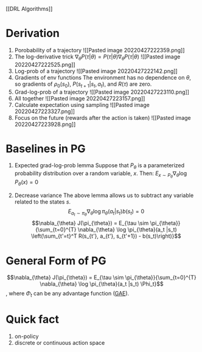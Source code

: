 [[DRL Algorithms]]


# Derivation
1. Porobability of a trajectory
	![[Pasted image 20220427222359.png]]
2. The log-derivative trick
	$\nabla_\theta P(\tau|\theta)=P(\tau|\theta)\nabla_\theta P(\tau|\theta)$
	![[Pasted image 20220427222525.png]]
3. Log-prob of a trajectory
![[Pasted image 20220427222142.png]]
4. Gradients of env functions
	The environment has no dependence on $\theta$, so gradients of $\rho_0(s_0)$, $P(s_{t+1}|s_t, a_t)$, and $R(\tau)$ are zero.
5. Grad-log-prob of a trajectory
	![[Pasted image 20220427223110.png]]
6. All together
![[Pasted image 20220427223157.png]]
7. Calculate expectation using sampling
![[Pasted image 20220427223327.png]]
8. Focus on the future (rewards after the action is taken)
![[Pasted image 20220427223928.png]]

# Baselines in PG
1. Expected grad-log-prob lemma
	Suppose that $P_{\theta}$ is a parameterized probability distribution over a random variable, $x$. Then: $E_{x \sim P_{\theta}}{\nabla_{\theta} \log P_{\theta}(x)} = 0$ 

2. Decrease variance
	The above lemma allows us to subtract any variable related to the states $s$.
	$$E_{a_t \sim \pi_{\theta}}{\nabla_{\theta} \log \pi_{\theta}(a_t|s_t) b(s_t)} = 0$$
	$$\nabla_{\theta} J(\pi_{\theta}) = E_{\tau \sim \pi_{\theta}}{\sum_{t=0}^{T} \nabla_{\theta} \log \pi_{\theta}(a_t |s_t) \left(\sum_{t'=t}^T R(s_{t'}, a_{t'}, s_{t'+1}) - b(s_t)\right)}$$

# General Form of PG
$$\nabla_{\theta} J(\pi_{\theta}) = E_{\tau \sim \pi_{\theta}}{\sum_{t=0}^{T} \nabla_{\theta} \log \pi_{\theta}(a_t |s_t) \Phi_t}$$
, where $\Phi_t$ can be any advantage function ([GAE](https://arxiv.org/abs/1506.02438)). 

# Quick fact
1. on-policy
2. discrete or continuous action space



